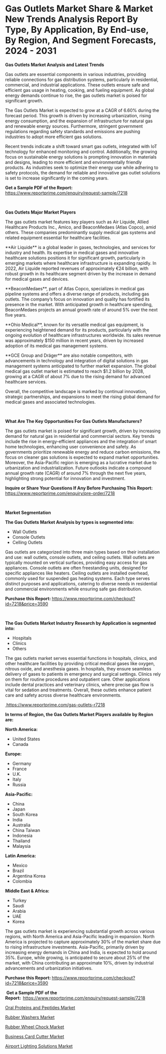 <p><h1>Gas Outlets Market Share & Market New Trends Analysis Report By Type, By Application, By End-use, By Region, And Segment Forecasts, 2024 - 2031</h1></p><p><strong>Gas Outlets Market Analysis and Latest Trends</strong></p>
<p><p>Gas outlets are essential components in various industries, providing reliable connections for gas distribution systems, particularly in residential, commercial, and industrial applications. These outlets ensure safe and efficient gas usage in heating, cooking, and fueling equipment. As global energy demands continue to rise, the gas outlets market is poised for significant growth.</p><p>The Gas Outlets Market is expected to grow at a CAGR of 6.60% during the forecast period. This growth is driven by increasing urbanization, rising energy consumption, and the expansion of infrastructure for natural gas and renewable energy sources. Furthermore, stringent government regulations regarding safety standards and emissions are pushing industries to adopt more efficient gas solutions.</p><p>Recent trends indicate a shift toward smart gas outlets, integrated with IoT technology for enhanced monitoring and control. Additionally, the growing focus on sustainable energy solutions is prompting innovation in materials and designs, leading to more efficient and environmentally friendly products. As industries seek to optimize their energy use while adhering to safety protocols, the demand for reliable and innovative gas outlet solutions is set to increase significantly in the coming years.</p></p>
<p><strong>Get a Sample PDF of the Report:&nbsp;</strong> <a href="https://www.reportprime.com/enquiry/request-sample/7218">https://www.reportprime.com/enquiry/request-sample/7218</a></p>
<p>&nbsp;</p>
<p><strong>Gas Outlets Major Market Players</strong></p>
<p><p>The gas outlets market features key players such as Air Liquide, Allied Healthcare Products Inc., Amico, and BeaconMedaes (Atlas Copco), amid others. These companies predominantly supply medical gas systems and related equipment essential for healthcare facilities.</p><p>**Air Liquide** is a global leader in gases, technologies, and services for industry and health. Its expertise in medical gases and innovative healthcare solutions positions it for significant growth, particularly in emerging markets where healthcare infrastructure is expanding rapidly. In 2022, Air Liquide reported revenues of approximately €24 billion, with robust growth in its healthcare segment driven by the increase in demand for medical gases and devices.</p><p>**BeaconMedaes**, part of Atlas Copco, specializes in medical gas pipeline systems and offers a diverse range of products, including gas outlets. The company’s focus on innovation and quality has fortified its presence in the market. With anticipated growth in healthcare spending, BeaconMedaes projects an annual growth rate of around 5% over the next five years.</p><p>**Ohio Medical**, known for its versatile medical gas equipment, is experiencing heightened demand for its products, particularly with the ongoing evolution of healthcare infrastructures worldwide. Its sales revenue was approximately $150 million in recent years, driven by increased adoption of its medical gas management systems.</p><p>**GCE Group and Dräger** are also notable competitors, with advancements in technology and integration of digital solutions in gas management systems anticipated to further market expansion. The global medical gas outlet market is estimated to reach $1.2 billion by 2028, growing at a CAGR of about 7% due to the rising demand for advanced healthcare services.</p><p>Overall, the competitive landscape is marked by continual innovation, strategic partnerships, and expansions to meet the rising global demand for medical gases and associated technologies.</p></p>
<p>&nbsp;</p>
<p><strong>What Are The Key Opportunities For Gas Outlets Manufacturers?</strong></p>
<p><p>The gas outlets market is poised for significant growth, driven by increasing demand for natural gas in residential and commercial sectors. Key trends include the rise in energy-efficient appliances and the integration of smart home technologies, enhancing user convenience and safety. As governments prioritize renewable energy and reduce carbon emissions, the focus on cleaner gas solutions is expected to expand market opportunities. Moreover, the Asia-Pacific region is emerging as a lucrative market due to urbanization and industrialization. Future outlooks indicate a compound annual growth rate (CAGR) of around 7% through the next five years, highlighting strong potential for innovation and investment.</p></p>
<p><strong>Inquire or Share Your Questions If Any Before Purchasing This Report:</strong> <a href="https://www.reportprime.com/enquiry/pre-order/7218">https://www.reportprime.com/enquiry/pre-order/7218</a></p>
<p>&nbsp;</p>
<p><strong>Market Segmentation</strong></p>
<p><strong>The Gas Outlets Market Analysis by types is segmented into:</strong></p>
<p><ul><li>Wall Outlets</li><li>Console Outlets</li><li>Celling Outlets</li></ul></p>
<p><p>Gas outlets are categorized into three main types based on their installation and use: wall outlets, console outlets, and ceiling outlets. Wall outlets are typically mounted on vertical surfaces, providing easy access for gas appliances. Console outlets are often freestanding units, designed for specific appliances like heaters. Ceiling outlets are installed overhead, commonly used for suspended gas heating systems. Each type serves distinct purposes and applications, catering to diverse needs in residential and commercial environments while ensuring safe gas distribution.</p></p>
<p><strong>Purchase this Report:&nbsp;</strong><a href="https://www.reportprime.com/checkout?id=7218&price=3590">https://www.reportprime.com/checkout?id=7218&price=3590</a></p>
<p>&nbsp;</p>
<p><strong>The Gas Outlets Market Industry Research by Application is segmented into:</strong></p>
<p><ul><li>Hospitals</li><li>Clinics</li><li>Others</li></ul></p>
<p><p>The gas outlets market serves essential functions in hospitals, clinics, and other healthcare facilities by providing critical medical gases like oxygen, nitrous oxide, and anesthesia gases. In hospitals, they ensure seamless delivery of gases to patients in emergency and surgical settings. Clinics rely on them for routine procedures and outpatient care. Other applications include dental practices and veterinary clinics, where precise gas flow is vital for sedation and treatments. Overall, these outlets enhance patient care and safety across diverse healthcare environments.</p></p>
<p><a href="https://www.reportprime.com/gas-outlets-r7218">&nbsp;https://www.reportprime.com/gas-outlets-r7218</a></p>
<p><strong>In terms of Region, the Gas Outlets Market Players available by Region are:</strong></p>
<p>
    <p> <strong> North America: </strong>
        <ul>
            <li>United States</li>
            <li>Canada</li>
        </ul>
        </p> 
    <p> <strong> Europe: </strong>
        <ul>
            <li>Germany</li>
            <li>France</li>
            <li>U.K.</li>
            <li>Italy</li>
            <li>Russia</li>
        </ul>
        </p> 
    <p> <strong> Asia-Pacific: </strong>
        <ul>
            <li>China</li>
            <li>Japan</li>
            <li>South Korea</li>
            <li>India</li>
            <li>Australia</li>
            <li>China Taiwan</li>
            <li>Indonesia</li>
            <li>Thailand</li>
            <li>Malaysia</li>
        </ul>
        </p> 
    <p> <strong> Latin America: </strong>
        <ul>
            <li>Mexico</li>
            <li>Brazil</li>
            <li>Argentina Korea</li>
            <li>Colombia</li>
        </ul>
        </p> 
    <p> <strong> Middle East & Africa: </strong>
        <ul>
            <li>Turkey</li>
            <li>Saudi</li>
            <li>Arabia</li>
            <li>UAE</li>
            <li>Korea</li>
        </ul>
    </p>
    </p>
<p><p>The gas outlets market is experiencing substantial growth across various regions, with North America and Asia-Pacific leading in expansion. North America is projected to capture approximately 30% of the market share due to rising infrastructure investments. Asia-Pacific, primarily driven by increasing energy demands in China and India, is expected to hold around 35%. Europe, while growing, is anticipated to secure about 25% of the market, with China contributing an approximate 10%, driven by industrial advancements and urbanization initiatives.</p></p>
<p><strong>Purchase this Report: </strong><a href="https://www.reportprime.com/checkout?id=7218&price=3590">https://www.reportprime.com/checkout?id=7218&price=3590</a></p>
<p>&nbsp;<strong>Get a Sample PDF of the Report:&nbsp;&nbsp;</strong><a href="https://www.reportprime.com/enquiry/request-sample/7218">https://www.reportprime.com/enquiry/request-sample/7218</a></p>
<p><strong></strong></p>
<p><p><a href="https://www.linkedin.com/pulse/evaluating-global-oral-proteins-peptides-market-trends-growth-vl4fe?trackingId=BYVQUGWUSI%2Bjy0N0a9M3wA%3D%3D">Oral Proteins and Peptides Market</a></p><p><a href="https://issuu.com/reportprime-2/docs/rubber-washers-market-size-2030.ppt_f5f5b489ce0c7e">Rubber Washers Market</a></p><p><a href="https://issuu.com/reportprime-2/docs/rubber-wheel-chock-market-size-2030_301fa4e9b49401">Rubber Wheel Chock Market</a></p><p><a href="https://github.com/DixieGrimes/Market-Research-Report-List-1/blob/main/business-card-cutter-market.md">Business Card Cutter Market</a></p><p><a href="https://medium.com/@stephen.russell7684/what-innovations-and-market-trends-are-shaping-the-airport-lighting-solutions-market-74029454390c">Airport Lighting Solutions Market</a></p></p>